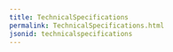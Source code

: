 ```yaml
---
title: TechnicalSpecifications
permalink: TechnicalSpecifications.html
jsonid: technicalspecifications
---
```

